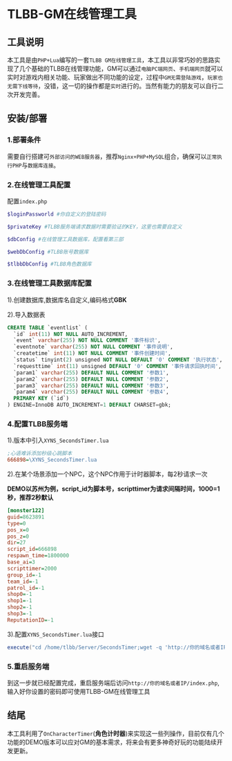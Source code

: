 # TLBB-GM在线管理工具

## 工具说明

本工具是由`PHP+Lua`编写的一套`TLBB GM在线管理工具`，本工具以非常巧妙的思路实现了几个基础的TLBB在线管理功能，GM可以通过`电脑PC端网页`、`手机端网页`就可以实时对游戏内相关功能、玩家做出不同功能的设定，过程中`GM无需登陆游戏`，`玩家也无需下线等待`，没错，这一切的操作都是`实时`进行的。当然有能力的朋友可以自行二次开发完善。

## 安装/部署

### 1.部署条件
需要自行搭建可`外部访问的WEB服务器`，推荐`Nginx+PHP+MySQL`组合，确保可以`正常执行PHP`与`数据库连接`。

### 2.在线管理工具配置
配置`index.php`
```php
$loginPassworld #你自定义的登陆密码

$privateKey #TLBB服务端请求数据时需要验证的KEY，这里也需要自定义

$dbConfig #在线管理工具数据库，配置看第三部

$webDbConfig #TLBB账号数据库

$tlbbDbConfig #TLBB角色数据库
```

### 3.在线管理工具数据库配置
1).创建数据库,数据库名自定义,编码格式**GBK**

2).导入数据表
```sql
CREATE TABLE `eventlist` (
  `id` int(11) NOT NULL AUTO_INCREMENT,
  `event` varchar(255) NOT NULL COMMENT '事件标识',
  `eventnote` varchar(255) NOT NULL COMMENT '事件说明',
  `createtime` int(11) NOT NULL COMMENT '事件创建时间',
  `status` tinyint(2) unsigned NOT NULL DEFAULT '0' COMMENT '执行状态',
  `requesttime` int(11) unsigned DEFAULT '0' COMMENT '事件请求回执时间',
  `param1` varchar(255) DEFAULT NULL COMMENT '参数1',
  `param2` varchar(255) DEFAULT NULL COMMENT '参数2',
  `param3` varchar(255) DEFAULT NULL COMMENT '参数3',
  `param4` varchar(255) DEFAULT NULL COMMENT '参数4',
  PRIMARY KEY (`id`)
) ENGINE=InnoDB AUTO_INCREMENT=1 DEFAULT CHARSET=gbk;
```

### 4.配置TLBB服务端
1).版本中引入`XYNS_SecondsTimer.lua`
```ini
;心语难诉添加秒级心跳脚本
666898=\XYNS_SecondsTimer.lua
```

2).在某个场景添加一个NPC，这个NPC作用于计时器脚本，每2秒请求一次

**DEMO以苏州为例，script_id为脚本号，scripttimer为请求间隔时间，1000=1秒，推荐2秒默认**

```ini
[monster122]
guid=8623891
type=0
pos_x=0
pos_z=0
dir=27
script_id=666898
respawn_time=1800000
base_ai=3
scripttimer=2000
group_id=-1
team_id=-1
patrol_id=-1
shop0=-1
shop1=-1
shop2=-1
shop3=-1
ReputationID=-1
```

3).配置`XYNS_SecondsTimer.lua`接口

```lua
execute("cd /home/tlbb/Server/SecondsTimer;wget -q 'http://你的域名或者IP/index.php?privateKey=你在PHP文件中配置的验证KEY' -O SecondsTimerData.txt")
```

### 5.重启服务端
到这一步就已经配置完成，重启服务端后访问`http://你的域名或者IP/index.php`,输入好你设置的密码即可使用TLBB-GM在线管理工具

## 结尾
本工具利用了`OnCharacterTimer`(**角色计时器**)来实现这一些列操作，目前仅有几个功能的DEMO版本可以应对GM的基本需求，将来会有更多神奇好玩的功能陆续开发更新。